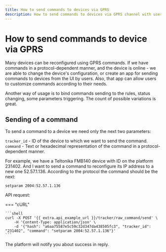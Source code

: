 ```yaml
---
title: How to send commands to devices via GPRS
description: How to send commands to devices via GPRS channel with user hash
---
```


# How to send commands to device via GPRS

Many devices can be reconfigured using GPRS commands. If we have commands in a protocol-dependent manner, 
and the device is online - we are able to change the device's configuration, or create an app for sending commands to 
devices from the UI by users. Also, that app can allow users to customize commands according to their needs.

Another way of usage is to bind commands sending to the rules, status changing, some parameters triggering. The count of
possible variations is great.

## Sending of a command

To send a command to a device we need only the next two parameters:

`tracker_id` - ID of the device to which we want to send the command.
`command` - Text or hexadecimal representation of the command in a protocol-dependent manner.

For example, we have a Teltonika FMB140 device with ID on the platform 231402. And I want to send a command to reconfigure
its IP address to a new one 52.57.1.136. According to the protocol the command should be the next:

`setparam 2004:52.57.1.136`

API request:

=== "cURL"

    ```shell
    curl -X POST '{{ extra.api_example_url }}/tracker/raw_command/send' \
        -H 'Content-Type: application/json' \
        -d '{"hash": "a6aa75587e5c59c32d347da438505fc3", "tracker_id": "231402", "command": "setparam 2004:52.57.1.136"}'
    ```

The platform will notify you about success in reply.
